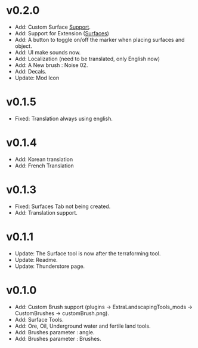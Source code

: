 # v0.2.0
- Add: Custom Surface [Support](https://github.com/AlphaGaming7780/ExtraLandscapingTools/wiki#custom-surfaces).
- Add: Support for Extension ([Surfaces](https://github.com/AlphaGaming7780/ELT-Surfaces)) 
- Add: A button to toggle on/off the marker when placing surfaces and object.
- Add: UI make sounds now.
- Add: Localization (need to be translated, only English now)
- Add: A New brush : Noise 02.
- Add: Decals.
- Update: Mod Icon

# v0.1.5
- Fixed: Translation always using english.

# v0.1.4
- Add: Korean translation 
- Add: French Translation

# v0.1.3
- Fixed: Surfaces Tab not being created.
- Add: Translation support.

# v0.1.1
- Update: The Surface tool is now after the terraforming tool.
- Update: Readme.
- Update: Thunderstore page.

# v0.1.0
- Add: Custom Brush support (plugins -> ExtraLandscapingTools_mods -> CustomBrushes -> customBrush.png).
- Add: Surface Tools.
- Add: Ore, Oil, Underground water and fertile land tools.
- Add: Brushes parameter : angle.
- Add: Brushes parameter : Brushes.